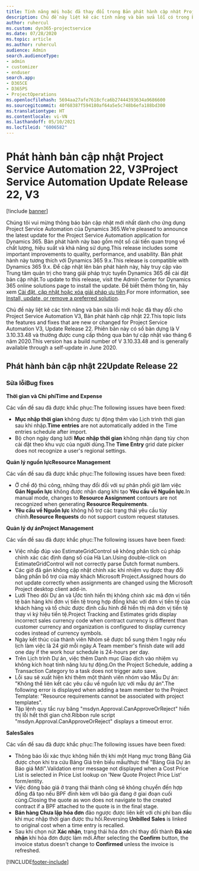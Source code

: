 ```yaml
---
title: Tính năng mới hoặc đã thay đổi trong Bản phát hành cập nhật Project Service Automation 22, V3
description: Chủ đề này liệt kê các tính năng và bản sửa lỗi có trong Bản phát hành cập nhật Project Service Automation 22, V3.
author: ruhercul
ms.custom: dyn365-projectservice
ms.date: 07/28/2020
ms.topic: article
ms.author: ruhercul
audience: Admin
search.audienceType:
- admin
- customizer
- enduser
search.app:
- D365CE
- D365PS
- ProjectOperations
ms.openlocfilehash: 5694aa27afe7618cfca6b27444393634a9686600
ms.sourcegitcommit: 40f68387f594180af64a5e5c748b6efa188bd300
ms.translationtype: HT
ms.contentlocale: vi-VN
ms.lasthandoff: 05/10/2021
ms.locfileid: "6006582"
---
```

# <a name="project-service-automation-update-release-22-v3"></a><span data-ttu-id="50a4d-103">Phát hành bản cập nhật Project Service Automation 22, V3</span><span class="sxs-lookup"><span data-stu-id="50a4d-103">Project Service Automation Update Release 22, V3</span></span>

[!include [banner](../includes/psa-now-project-operations.md)]

<span data-ttu-id="50a4d-104">Chúng tôi vui mừng thông báo bản cập nhật mới nhất dành cho ứng dụng Project Service Automation của Dynamics 365.</span><span class="sxs-lookup"><span data-stu-id="50a4d-104">We’re pleased to announce the latest update for the Project Service Automation application for Dynamics 365.</span></span> <span data-ttu-id="50a4d-105">Bản phát hành này bao gồm một số cải tiến quan trọng về chất lượng, hiệu suất và khả năng sử dụng.</span><span class="sxs-lookup"><span data-stu-id="50a4d-105">This release includes some important improvements to quality, performance, and usability.</span></span> <span data-ttu-id="50a4d-106">Bản phát hành này tương thích với Dynamics 365 9.x.</span><span class="sxs-lookup"><span data-stu-id="50a4d-106">This release is compatible with Dynamics 365 9.x.</span></span> <span data-ttu-id="50a4d-107">Để cập nhật lên bản phát hành này, hãy truy cập vào Trung tâm quản trị cho trang giải pháp trực tuyến Dynamics 365 để cài đặt bản cập nhật.</span><span class="sxs-lookup"><span data-stu-id="50a4d-107">To update to this release, visit the Admin Center for Dynamics 365 online solutions page to install the update.</span></span> <span data-ttu-id="50a4d-108">Để biết thêm thông tin, hãy xem [Cài đặt, cập nhật hoặc xóa giải pháp ưu tiên](/power-platform/admin/install-remove-preferred-solution).</span><span class="sxs-lookup"><span data-stu-id="50a4d-108">For more information, see [Install, update, or remove a preferred solution](/power-platform/admin/install-remove-preferred-solution).</span></span>

<span data-ttu-id="50a4d-109">Chủ đề này liệt kê các tính năng và bản sửa lỗi mới hoặc đã thay đổi cho Project Service Automation V3, Bản phát hành cập nhật 22.</span><span class="sxs-lookup"><span data-stu-id="50a4d-109">This topic lists the features and fixes that are new or changed for Project Service Automation V3, Update Release 22.</span></span> <span data-ttu-id="50a4d-110">Phiên bản này có số bản dựng là V 3.10.33.48 và thường được cung cấp thông qua bản tự cập nhật vào tháng 6 năm 2020.</span><span class="sxs-lookup"><span data-stu-id="50a4d-110">This version has a build number of V 3.10.33.48 and is generally available through a self-update in June 2020.</span></span>

## <a name="update-release-22"></a><span data-ttu-id="50a4d-111">Phát hành bản cập nhật 22</span><span class="sxs-lookup"><span data-stu-id="50a4d-111">Update Release 22</span></span>

### <a name="bug-fixes"></a><span data-ttu-id="50a4d-112">Sửa lỗi</span><span class="sxs-lookup"><span data-stu-id="50a4d-112">Bug fixes</span></span>



<span data-ttu-id="50a4d-113">**Thời gian và Chi phí**</span><span class="sxs-lookup"><span data-stu-id="50a4d-113">**Time and Expense**</span></span>

<span data-ttu-id="50a4d-114">Các vấn đề sau đã được khắc phục:</span><span class="sxs-lookup"><span data-stu-id="50a4d-114">The following issues have been fixed:</span></span>

- <span data-ttu-id="50a4d-115">**Mục nhập thời gian** không được tự động thêm vào Lịch trình thời gian sau khi nhập.</span><span class="sxs-lookup"><span data-stu-id="50a4d-115">**Time entries** are not automatically added in the Time entries schedule after import.</span></span>
- <span data-ttu-id="50a4d-116">Bộ chọn ngày dạng lưới **Mục nhập thời gian** không nhận dạng tùy chọn cài đặt theo khu vực của người dùng.</span><span class="sxs-lookup"><span data-stu-id="50a4d-116">The **Time Entry** grid date picker does not recognize a user's regional settings.</span></span>

<span data-ttu-id="50a4d-117">**Quản lý nguồn lực**</span><span class="sxs-lookup"><span data-stu-id="50a4d-117">**Resource Management**</span></span>

<span data-ttu-id="50a4d-118">Các vấn đề sau đã được khắc phục:</span><span class="sxs-lookup"><span data-stu-id="50a4d-118">The following issues have been fixed:</span></span>

- <span data-ttu-id="50a4d-119">Ở chế độ thủ công, những thay đổi đối với sự phân phối giờ làm việc **Gán Nguồn lực** không được nhận dạng khi tạo **Yêu cầu về Nguồn lực**.</span><span class="sxs-lookup"><span data-stu-id="50a4d-119">In manual mode, changes to **Resource Assignment** contours are not recognized when generating **Resource Requirements**.</span></span>
- <span data-ttu-id="50a4d-120">**Yêu cầu về Nguồn lực** không hỗ trợ các trạng thái yêu cầu tùy chỉnh.</span><span class="sxs-lookup"><span data-stu-id="50a4d-120">**Resource Requests** do not support custom request statuses.</span></span>

<span data-ttu-id="50a4d-121">**Quản lý dự án**</span><span class="sxs-lookup"><span data-stu-id="50a4d-121">**Project Management**</span></span>

<span data-ttu-id="50a4d-122">Các vấn đề sau đã được khắc phục:</span><span class="sxs-lookup"><span data-stu-id="50a4d-122">The following issues have been fixed:</span></span>

- <span data-ttu-id="50a4d-123">Việc nhấp đúp vào EstimateGridControl sẽ không phân tích cú pháp chính xác các định dạng số của Hà Lan.</span><span class="sxs-lookup"><span data-stu-id="50a4d-123">Using double-click on EstimateGridControl will not correctly parse Dutch format numbers.</span></span>
- <span data-ttu-id="50a4d-124">Các giờ đã gán không cập nhật chính xác khi nhiệm vụ được thay đổi bằng phần bổ trợ của máy khách Microsoft Project.</span><span class="sxs-lookup"><span data-stu-id="50a4d-124">Assigned hours do not update correctly when assignments are changed using the Microsoft Project desktop client add-in.</span></span>
- <span data-ttu-id="50a4d-125">Lưới Theo dõi Dự án và Ước tính hiển thị không chính xác mã đơn vị tiền tệ bán hàng khi đơn vị tiền tệ trong hợp đồng khác với đơn vị tiền tệ của khách hàng và tổ chức được định cấu hình để hiển thị mã đơn vị tiền tệ thay vì ký hiệu tiền tệ.</span><span class="sxs-lookup"><span data-stu-id="50a4d-125">Project Tracking and Estimates grids display incorrect sales currency code when contract currency is different than customer currency and organization is configured to display currency codes instead of currency symbols.</span></span>
- <span data-ttu-id="50a4d-126">Ngày kết thúc của thành viên Nhóm sẽ được bổ sung thêm 1 ngày nếu lịch làm việc là 24 giờ mỗi ngày.</span><span class="sxs-lookup"><span data-stu-id="50a4d-126">A Team member's finish date will add one day if the work hour schedule is 24-hours per day.</span></span>
- <span data-ttu-id="50a4d-127">Trên Lịch trình Dự án, việc thêm Danh mục Giao dịch vào nhiệm vụ không kích hoạt tính năng lưu tự động.</span><span class="sxs-lookup"><span data-stu-id="50a4d-127">On the Project Schedule, adding a Transaction Category to a task does not trigger auto save.</span></span>
- <span data-ttu-id="50a4d-128">Lỗi sau sẽ xuất hiện khi thêm một thành viên nhóm vào Mẫu Dự án: "Không thể liên kết các yêu cầu về nguồn lực với mẫu dự án".</span><span class="sxs-lookup"><span data-stu-id="50a4d-128">The following error is displayed when adding a team member to the Project Template: "Resource requirements cannot be associated with project templates".</span></span> 
- <span data-ttu-id="50a4d-129">Tập lệnh quy tắc ruy băng "msdyn.Approval.CanApproveOrReject" hiển thị lỗi hết thời gian chờ.</span><span class="sxs-lookup"><span data-stu-id="50a4d-129">Ribbon rule script "msdyn.Approval.CanApproveOrReject" displays a timeout error.</span></span>

<span data-ttu-id="50a4d-130">**Sales**</span><span class="sxs-lookup"><span data-stu-id="50a4d-130">**Sales**</span></span>

<span data-ttu-id="50a4d-131">Các vấn đề sau đã được khắc phục:</span><span class="sxs-lookup"><span data-stu-id="50a4d-131">The following issues have been fixed:</span></span>

- <span data-ttu-id="50a4d-132">Thông báo lỗi xác thực không hiển thị khi một Hạng mục trong Bảng Giá được chọn khi tra cứu Bảng Giá trên biểu mẫu/thực thể "Bảng Giá Dự án Báo giá Mới".</span><span class="sxs-lookup"><span data-stu-id="50a4d-132">Validation error message not displayed when a Cost Price List is selected in Price List lookup on 'New Quote Project Price List' form/entity.</span></span>
- <span data-ttu-id="50a4d-133">Việc đóng báo giá ở trạng thái thành công sẽ không chuyển đến hợp đồng đã tạo nếu BPF đính kèm với báo giá đang ở giai đoạn cuối cùng.</span><span class="sxs-lookup"><span data-stu-id="50a4d-133">Closing the quote as won does not navigate to the created contract if a BPF attached to the quote is in the final stage.</span></span>
- <span data-ttu-id="50a4d-134">**Bán hàng Chưa lập hóa đơn** đảo ngược được liên kết với chi phí ban đầu khi mục nhập thời gian được thu hồi.</span><span class="sxs-lookup"><span data-stu-id="50a4d-134">Reversing **Unbilled Sales** is linked to original cost when a time entry is recalled.</span></span>
- <span data-ttu-id="50a4d-135">Sau khi chọn nút **Xác nhận**, trạng thái hóa đơn chỉ thay đổi thành **Đã xác nhận** khi hóa đơn được làm mới.</span><span class="sxs-lookup"><span data-stu-id="50a4d-135">After selecting the **Confirm** button, the invoice status doesn't change to **Confirmed** unless the invoice is refreshed.</span></span>


[!INCLUDE[footer-include](../includes/footer-banner.md)]